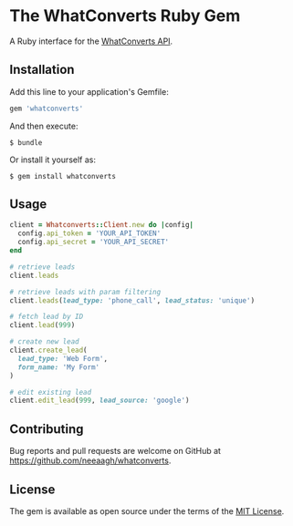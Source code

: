 # The WhatConverts Ruby Gem

A Ruby interface for the [WhatConverts API](https://whatconverts.com/api). 

## Installation

Add this line to your application's Gemfile:

```ruby
gem 'whatconverts'
```

And then execute:

    $ bundle

Or install it yourself as:

    $ gem install whatconverts

## Usage

```ruby
client = Whatconverts::Client.new do |config|
  config.api_token = 'YOUR_API_TOKEN'
  config.api_secret = 'YOUR_API_SECRET'
end

# retrieve leads
client.leads

# retrieve leads with param filtering
client.leads(lead_type: 'phone_call', lead_status: 'unique')

# fetch lead by ID
client.lead(999)

# create new lead
client.create_lead(
  lead_type: 'Web Form',
  form_name: 'My Form'
)

# edit existing lead
client.edit_lead(999, lead_source: 'google')
```

## Contributing

Bug reports and pull requests are welcome on GitHub at https://github.com/neeaagh/whatconverts.


## License

The gem is available as open source under the terms of the [MIT License](http://opensource.org/licenses/MIT).

